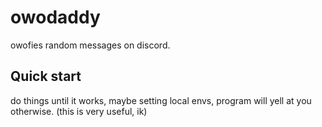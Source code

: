 # owodaddy

owofies random messages on discord.


## Quick start

do things until it works, maybe setting local envs, program will yell at you otherwise.
(this is very useful, ik)

